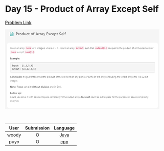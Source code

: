# Day 15 - Product of Array Except Self

[Problem Link](https://leetcode.com/problems/product-of-array-except-self/)

![15-product-of-array-except-self](../images/15-product-of-array-except-self.png)

<br>

User  | Submission | Language
:--:  | :--------: | :-----:
woody | O          | [Java](./woody.md)
puyo | O          | [cpp](./puyo.cpp)
